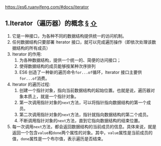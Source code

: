 https://es6.ruanyifeng.com/#docs/iterator

## 1.Iterator（遍历器）的概念 [§](https://es6.ruanyifeng.com/#docs/iterator#Iterator（遍历器）的概念) [⇧](https://es6.ruanyifeng.com/#docs/iterator)

1. 它是一种接口，为各种不同的数据结构提供统一的访问机制。
2. 任何数据结构只要部署 Iterator 接口，就可以完成遍历操作（即依次处理该数据结构的所有成员）
3. Iterator 的作用:
   1. 为各种数据结构，提供一个统一的、简便的访问接口；
   2. 使得数据结构的成员能够按某种次序排列
   3.  ES6 创造了一种新的遍历命令`for...of`循环，Iterator 接口主要供`for...of`消费。
4. Iterator 的遍历过程:
   1. 创建一个指针对象，指向当前数据结构的起始位置。也就是说，遍历器对象本质上，就是一个指针对象。
   2. 第一次调用指针对象的`next`方法，可以将指针指向数据结构的第一个成员。
   3. 第二次调用指针对象的`next`方法，指针就指向数据结构的第二个成员。
   4. 不断调用指针对象的`next`方法，直到它指向数据结构的结束位置。
5. 每一次调用`next`方法，都会返回数据结构的当前成员的信息。具体来说，就是返回一个包含`value`和`done`两个属性的对象。其中，`value`属性是当前成员的值，`done`属性是一个布尔值，表示遍历是否结束。





